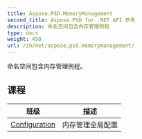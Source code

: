 ```yaml
---
title: Aspose.PSD.MemoryManagement
second_title: Aspose.PSD for .NET API 参考
description: 命名空间包含内存管理例程
type: docs
weight: 450
url: /zh/net/aspose.psd.memorymanagement/
---
```

命名空间包含内存管理例程。

## 课程

| 班级 | 描述 |
| --- | --- |
| [Configuration](./configuration/) | 内存管理全局配置 |


